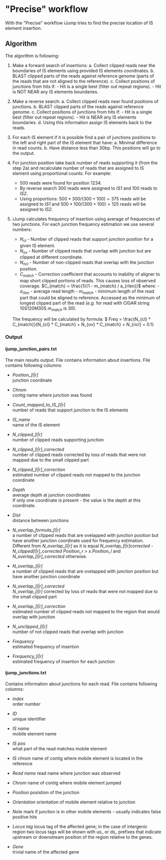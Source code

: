 # "Precise" workflow

With the "Precise" workflow iJump tries to find the precise location of IS element insertion.

## Algorithm

The algorithm is following:

1. Make a forward search of insertions:
    a. Collect clipped reads near the boundaries of IS elements using provided IS elements coordinates.
    b. BLAST clipped parts of the reads against reference genome (parts of the reads that are not aligned to the reference).
    c. Collect positions of junctions from hits if:
        - Hit is a single best (filter out repeat regions).
        - Hit is NOT NEAR any IS elements boundaries.
2. Make a reverse search:
    a. Collect clipped reads near found positions of junctions.
    b. BLAST clipped parts of the reads against reference genome.
    c. Collect positions of junctions from hits if:
        - Hit is a single best (filter out repeat regions).
        - Hit is NEAR any IS elements boundaries.
    d. Using this information assign IS elements back to the reads. 
3. For each IS element if it is possible find a pair of junctions positions to the left and right part of the IS element that have:
    a. Minimal difference in read counts.
    b. Have distance less than 30bp.
    This positions will go to the output.
4. For junction position take back number of reads supporting it (from the step 2a) and recalculate number of reads that are assigned to IS element using proportional counts.
    For example:
    - 500 reads were found for position 1234.
    - By reverse search 300 reads were assigned to *IS1* and 100 reads to *IS2*.
    - Using proportions: $500 * 300 / (300 + 100) = 375$ reads will be assigned to *IS1* and $500 * 100 / (300 + 100) = 125$ reads will be assigned to *IS2*.
5. iJump calculates frequency of insertion using average of frequencies of two junctions. For each junction frequency estimation we use several numbers:
    - $N_{cl}$ - Number of clipped reads that support junction position for a given IS element.
    - $N_{ov}$ - Number of clipped reads that overlap with junction but are clipped at different coordinate.
    - $N_{ncl}$ - Number of non-clipped reads that overlap with the junction position.
    - $C_{match}$ - Correction coefficient that accounts to inability of aligner to map short clipped portions of reads. This causes loss of observed coverage.
        $C_{match} = \frac{1}{1 - m_{match} / a_{rlen}}$
        where:
            - $a_{rlen}$ - average read length
            - $m_{match}$ - minimum length of the read part that could be aligned to reference. Accessed as the minimum of longest clipped part of the read (*e.g.* for read with CIGAR string 10S120M30S *$m_{match}$* is 30).
      
    The frequency will be calculated by formula:
    $ Freq = \frac{N_{cl} * C_{match}}{N_{cl} * C_{match} + N_{ov} * C_{match} + N_{ncl} + 0.1}

### Output

#### ijump_junction_pairs.txt

The main results output. File contains information about insertions. File contains following columns:

* *Position_[l|r]*<br>
	junction coordinate

* *Chrom*<br>
    	contig name where junction was found

* *Count_mapped_to_IS_[l|r]*<br>
    	number of reads that support junction to the IS elements

* *IS_name*<br>
    name of the IS element
  
* *N_clipped_[l|r]*<br>
    number of clipped reads supporting junction
  
* *N_clipped_[l|r]_corrected*<br>
    number of clipped reads corrected by loss of reads that were not mapped due to the small clipped part
  
* *N_clipped_[l|r]_correction*<br>
    estimated number of clipped reads not mapped to the junction coordinate
  
* *Depth*<br>
    average depth at junction coordinates<br>
    If only one coordinate is present - the value is the depth at this coordinate.

* *Dist*<br>
    distance between junctions

* *N_overlap_formula_[l|r]*<br>
    a number of clipped reads that are ovelapped with junction position but have another junction coordinate used for frequency estimation.<br>
    Different from *N_overlap_[l|r]* as it is equal *N_overlap_[l|r]_corrected - N_clipped_[l|r]_corrected* *Position_r > x.Position_l* and *N_overlap_[l|r]_corrected* otherwise.

* *N_overlap_[l|r]*<br>
    a number of clipped reads that are ovelapped with junction position but have another junction coordinate

* *N_overlap_[l|r]_corrected*<br>
    *N_overlap_[l|r]* corrected by loss of reads that were not mapped due to the small clipped part

* *N_overlap_[l|r]_correction*<br>
    estimated number of clipped reads not mapped to the region that would overlap with junction

* *N_unclipped_[l|r]*<br>
    number of not clipped reads that overlap with junction 
  
* *Frequency*<br>
    estimated frequency of insertion
  
* *Frequency_[l|r]*<br>
    estimated frequency of insertion for each junction


#### ijump_junctions.txt

Contains information about junctions for each read. File contains following columns:

* *index*  
	 order number

* *ID*  
	 unique identifier

* *IS name*  
	 mobile element name

* *IS pos*  
	 what part of the read matches mobile element

* *IS chrom*
	 name of contig where mobile element is located in the reference

* *Read name*
	 read name where junction was observed

* *Chrom*
	 name of contig where mobile element jumped

* *Position*
	 posistion of the junction

* *Orientation*
	 orientation of mobile element relative to junction

* *Note* 
	 mark if junction is in other mobile elements - usually indicates false positive hits

* *Locus tag*
	 locus tag of the affected gene; in the case of intergenic region two locus tags will be shown with us_ or ds_ prefixes that indicate upstream or downstream position of the region relative to the genes.

* *Gene*  
	 trivial name of the affected gene
  
